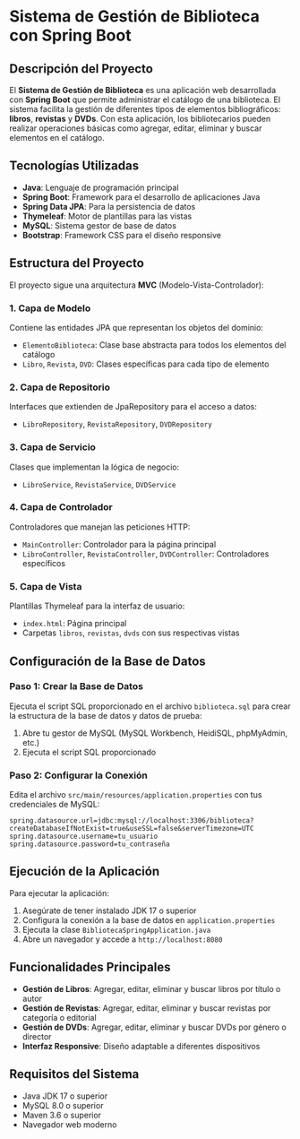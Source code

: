 # Sistema de Gestión de Biblioteca con Spring Boot

## Descripción del Proyecto

El **Sistema de Gestión de Biblioteca** es una aplicación web desarrollada con **Spring Boot** que permite administrar el catálogo de una biblioteca. El sistema facilita la gestión de diferentes tipos de elementos bibliográficos: **libros**, **revistas** y **DVDs**. Con esta aplicación, los bibliotecarios pueden realizar operaciones básicas como agregar, editar, eliminar y buscar elementos en el catálogo.

## Tecnologías Utilizadas

* **Java**: Lenguaje de programación principal
* **Spring Boot**: Framework para el desarrollo de aplicaciones Java
* **Spring Data JPA**: Para la persistencia de datos
* **Thymeleaf**: Motor de plantillas para las vistas
* **MySQL**: Sistema gestor de base de datos
* **Bootstrap**: Framework CSS para el diseño responsive

## Estructura del Proyecto

El proyecto sigue una arquitectura **MVC** (Modelo-Vista-Controlador):

### 1. Capa de Modelo

Contiene las entidades JPA que representan los objetos del dominio:

* `ElementoBiblioteca`: Clase base abstracta para todos los elementos del catálogo
* `Libro`, `Revista`, `DVD`: Clases específicas para cada tipo de elemento

### 2. Capa de Repositorio

Interfaces que extienden de JpaRepository para el acceso a datos:

* `LibroRepository`, `RevistaRepository`, `DVDRepository`

### 3. Capa de Servicio

Clases que implementan la lógica de negocio:

* `LibroService`, `RevistaService`, `DVDService`

### 4. Capa de Controlador

Controladores que manejan las peticiones HTTP:

* `MainController`: Controlador para la página principal
* `LibroController`, `RevistaController`, `DVDController`: Controladores específicos

### 5. Capa de Vista

Plantillas Thymeleaf para la interfaz de usuario:

* `index.html`: Página principal
* Carpetas `libros`, `revistas`, `dvds` con sus respectivas vistas

## Configuración de la Base de Datos

### Paso 1: Crear la Base de Datos

Ejecuta el script SQL proporcionado en el archivo `biblioteca.sql` para crear la estructura de la base de datos y datos de prueba:

1. Abre tu gestor de MySQL (MySQL Workbench, HeidiSQL, phpMyAdmin, etc.)
2. Ejecuta el script SQL proporcionado

### Paso 2: Configurar la Conexión

Edita el archivo `src/main/resources/application.properties` con tus credenciales de MySQL:

```properties
spring.datasource.url=jdbc:mysql://localhost:3306/biblioteca?createDatabaseIfNotExist=true&useSSL=false&serverTimezone=UTC
spring.datasource.username=tu_usuario
spring.datasource.password=tu_contraseña
```

## Ejecución de la Aplicación

Para ejecutar la aplicación:

1. Asegúrate de tener instalado JDK 17 o superior
2. Configura la conexión a la base de datos en `application.properties`
3. Ejecuta la clase `BibliotecaSpringApplication.java`
4. Abre un navegador y accede a `http://localhost:8080`

## Funcionalidades Principales

* **Gestión de Libros**: Agregar, editar, eliminar y buscar libros por título o autor
* **Gestión de Revistas**: Agregar, editar, eliminar y buscar revistas por categoría o editorial
* **Gestión de DVDs**: Agregar, editar, eliminar y buscar DVDs por género o director
* **Interfaz Responsive**: Diseño adaptable a diferentes dispositivos

## Requisitos del Sistema

* Java JDK 17 o superior
* MySQL 8.0 o superior
* Maven 3.6 o superior
* Navegador web moderno
